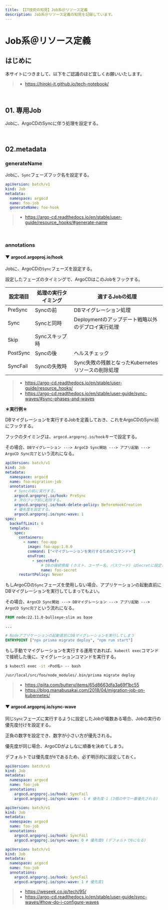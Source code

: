 ```yaml
---
title: 【IT技術の知見】Job系＠リソース定義
description: Job系＠リソース定義の知見を記録しています。
---
```


# Job系＠リソース定義

## はじめに

本サイトにつきまして、以下をご認識のほど宜しくお願いいたします。

> - https://hiroki-it.github.io/tech-notebook/

<br>

## 01. 専用Job

Jobに、ArgoCDのSyncに伴う処理を設定する。

<br>

## 02.metadata

### generateName

Jobに、`Sync`フェーズフック名を設定する。

```yaml
apiVersion: batch/v1
kind: Job
metadata:
  namespace: argocd
  name: foo-job
  generateName: foo-hook
```

> - https://argo-cd.readthedocs.io/en/stable/user-guide/resource_hooks/#generate-name

<br>

### annotations

#### ▼ argocd.argoproj.io/hook

Jobに、ArgoCDの`Sync`フェーズを設定する。

設定したフェーズのタイミングで、ArgoCDはこのJobをフックする。

| 設定項目 | 処理の実行タイミング | 適するJobの処理                                    |
| -------- | -------------------- | -------------------------------------------------- |
| PreSync  | Syncの前             | DBマイグレーション処理                             |
| Sync     | Syncと同時           | Deploymentのアップデート戦略以外のデプロイ実行処理 |
| Skip     | Syncスキップ時       |                                                    |
| PostSync | Syncの後             | ヘルスチェック                                     |
| SyncFail | Syncの失敗時         | Sync失敗の残骸となったKubernetesリソースの削除処理 |

> - https://argo-cd.readthedocs.io/en/stable/user-guide/resource_hooks/
> - https://argo-cd.readthedocs.io/en/stable/user-guide/sync-waves/#sync-phases-and-waves

**＊実行例＊**

DBマイグレーションを実行するJobを定義しておき、これをArgoCDのSync前にフックする。

フックのタイミングは、`argocd.argoproj.io/hook`キーで設定する。

その場合、`DBマイグレーション ---> ArgoCD Sync開始 ---> アプリ起動 ---> ArgoCD Sync完了`という流れになる。

```yaml
apiVersion: batch/v1
kind: Job
metadata:
  namespace: argocd
  name: foo-migration-job
  annotations:
    # Syncの前に実行する。
    argocd.argoproj.io/hook: PreSync
    # 次のフック前に削除する。
    argocd.argoproj.io/hook-delete-policy: BeforeHookCreation
    # 優先度を設定する。
    argocd.argoproj.io/sync-wave: 1
spec:
  backoffLimit: 0
  template:
    spec:
      containers:
        - name: foo-app
          image: foo-app:1.0.0
          command: ["<マイグレーションを実行するためのコマンド>"]
          envFrom:
            - secretRef:
                # DBの接続情報 (ホスト、ユーザー名、パスワード) はSecretに設定しておく。
                name: foo-secret
      restartPolicy: Never
```

もしArgoCDの`Sync`フェーズを使用しない場合、アプリケーションの起動直前にDBマイグレーションを実行してしまってもよい。

その場合、`ArgoCD Sync開始 ---> DBマイグレーション ---> アプリ起動 ---> ArgoCD Sync完了`という流れになる。

```dockerfile
FROM node:22.11.0-bullseye-slim as base

...

# Nodeアプリケーションの起動直前にDBマイグレーションを実行してしまう
ENTRYPOINT ["npx prisma migrate deploy", "npm run start"]
```

もし手動でマイグレーションを実行する運用であれば、`kubectl exec`コマンドで接続した後に、マイグレーションコマンドを実行する。

```bash
$ kubectl exec -it <Pod名> -- bash

/usr/local/src/foo/node_modules/.bin/prisma migrate deploy
```

> - https://qiita.com/butterv/items/65d8663dfa3a69f1bc55
> - https://blog.manabusakai.com/2018/04/migration-job-on-kubernetes/

#### ▼ argocd.argoproj.io/sync-wave

同じ`Sync`フェーズに実行するように設定したJobが複数ある場合、Jobの実行の優先度付けを設定する。

正負の数字を設定でき、数字が小さい方が優先される。

優先度が同じ場合、ArgoCDがよしなに順番を決めてしまう。

デフォルトでは優先度が`0`であるため、必ず明示的に設定しておく。

```yaml
apiVersion: batch/v1
kind: Job
metadata:
  namespace: argocd
  name: foo-job
  annotations:
    argocd.argoproj.io/hook: SyncFail
    argocd.argoproj.io/sync-wave: -1 # 優先度-1 (3個の中で一番優先される)
```

```yaml
apiVersion: batch/v1
kind: Job
metadata:
  namespace: argocd
  name: foo-job
  annotations:
    argocd.argoproj.io/hook: SyncFail
    argocd.argoproj.io/sync-wave: 0 # 優先度0 (デフォルトで0になる)
```

```yaml
apiVersion: batch/v1
kind: Job
metadata:
  namespace: argocd
  name: foo-job
  annotations:
    argocd.argoproj.io/hook: SyncFail
    argocd.argoproj.io/sync-wave: 1 # 優先度1
```

> - https://weseek.co.jp/tech/95/
> - https://argo-cd.readthedocs.io/en/stable/user-guide/sync-waves/#how-do-i-configure-waves

<br>
